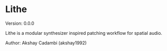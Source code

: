 Lithe
=====

Version: 0.0.0

Lithe is a modular synthesizer inspired patching workflow for spatial audio. 

Author: Akshay Cadambi (akshay1992)
